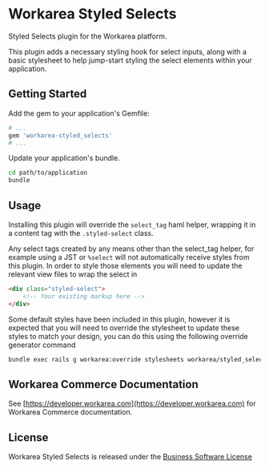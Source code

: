 Workarea Styled Selects
================================================================================

Styled Selects plugin for the Workarea platform.

This plugin adds a necessary styling hook for select inputs, along with a basic stylesheet to help jump-start styling the select elements within your application.

Getting Started
--------------------------------------------------------------------------------

Add the gem to your application's Gemfile:

```ruby
# ...
gem 'workarea-styled_selects'
# ...
```

Update your application's bundle.

```bash
cd path/to/application
bundle
```

Usage
--------------------------------------------------------------------------------

Installing this plugin will override the `select_tag` haml helper, wrapping it in a content tag with the `.styled-select` class.

Any select tags created by any means other than the select_tag helper, for example using a JST or `%select` will not automatically receive styles from this plugin. In order to style those elements you will need to update the relevant view files to wrap the select in

```html
<div class="styled-select">
    <!-- Your existing markup here -->
</div>
```

Some default styles have been included in this plugin, however it is expected that you will need to override the stylesheet to update these styles to match your design, you can do this using the following override generator command

```bash
bundle exec rails g workarea:override stylesheets workarea/styled_selects components/\_styled_select.scss
```

Workarea Commerce Documentation
--------------------------------------------------------------------------------

See [https://developer.workarea.com](https://developer.workarea.com) for Workarea Commerce documentation.

License
--------------------------------------------------------------------------------

Workarea Styled Selects is released under the [Business Software License](LICENSE)
